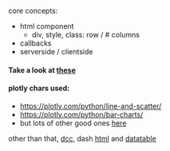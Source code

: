 core concepts:
 - html component
   - div, style, class: row / # columns
 - callbacks
 - serverside / clientside
 

#### Take a look at [these](https://dash-gallery.plotly.host/Portal/)

#### plotly chars used:
 - https://plotly.com/python/line-and-scatter/
 - https://plotly.com/python/bar-charts/
 - but lots of other good ones [here](https://plotly.com/python/)

other than that, [dcc](https://dash.plotly.com/dash-core-components), 
dash [html](https://dash.plotly.com/dash-html-components)
and [datatable](https://dash.plotly.com/datatable)
